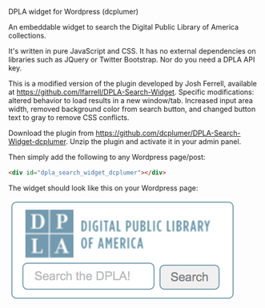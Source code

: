 DPLA widget for Wordpress (dcplumer)

An embeddable widget to search the Digital Public Library of America collections.

It's written in pure JavaScript and CSS.  It has no external dependencies on libraries such as JQuery or Twitter Bootstrap.
Nor do you need a DPLA API key.

This is a modified version of the plugin developed by Josh Ferrell, available at https://github.com/lfarrell/DPLA-Search-Widget. Specific modifications: altered behavior to load results in a new window/tab. Increased input area width, removed background color from search button, and changed button text to gray to remove CSS conflicts.

Download the plugin from https://github.com/dcplumer/DPLA-Search-Widget-dcplumer.  Unzip the plugin and activate
it in your admin panel.

Then simply add the following to any Wordpress page/post:

```html
<div id="dpla_search_widget_dcplumer"></div>
```


The widget should look like this on your Wordpress page:

![modified DPLA widget](https://raw.githubusercontent.com/dcplumer/DPLA-Search-Widget-dcplumer/master/dpla-widget-dcplumer.png)
